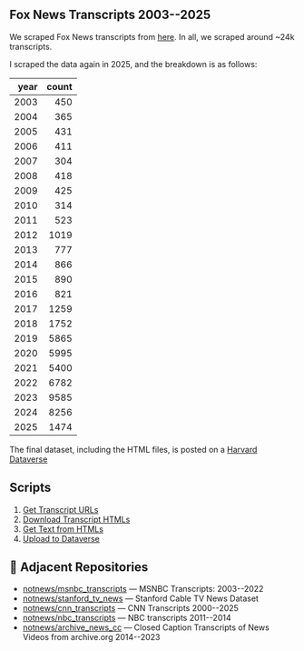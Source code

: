 ## Fox News Transcripts 2003--2025

We scraped Fox News transcripts from [here](https://www.foxnews.com/transcript). In all, we scraped around ~24k transcripts.

I scraped the data again in 2025, and the breakdown is as follows:

|   year |   count |
|-------:|--------:|
|   2003 |     450 |
|   2004 |     365 |
|   2005 |     431 |
|   2006 |     411 |
|   2007 |     304 |
|   2008 |     418 |\n
|   2009 |     425 |\n
|   2010 |     314 |\n
|   2011 |     523 |\n
|   2012 |    1019 |\n
|   2013 |     777 |\n
|   2014 |     866 |\n
|   2015 |     890 |\n
|   2016 |     821 |\n
|   2017 |    1259 |\n
|   2018 |    1752 |\n
|   2019 |    5865 |\n
|   2020 |    5995 |\n
|   2021 |    5400 |\n
|   2022 |    6782 |\n
|   2023 |    9585 |\n
|   2024 |    8256 |\n
|   2025 |    1474 |

The final dataset, including the HTML files, is posted on a [Harvard Dataverse](https://dataverse.harvard.edu/dataset.xhtml?persistentId=doi:10.7910/DVN/Q2KIES)

## Scripts

1. [Get Transcript URLs](01_get_transcript_urls.ipynb)
2. [Download Transcript HTMLs](02_download_transcripts.ipynb)
3. [Get Text from HTMLs](03_transcript_to_text.ipynb)
4. [Upload to Dataverse](04_upload_to_dataverse.ipynb)

## 🔗 Adjacent Repositories

- [notnews/msnbc_transcripts](https://github.com/notnews/msnbc_transcripts) — MSNBC Transcripts: 2003--2022
- [notnews/stanford_tv_news](https://github.com/notnews/stanford_tv_news) — Stanford Cable TV News Dataset
- [notnews/cnn_transcripts](https://github.com/notnews/cnn_transcripts) — CNN Transcripts 2000--2025
- [notnews/nbc_transcripts](https://github.com/notnews/nbc_transcripts) — NBC transcripts 2011--2014
- [notnews/archive_news_cc](https://github.com/notnews/archive_news_cc) — Closed Caption Transcripts of News Videos from archive.org 2014--2023
